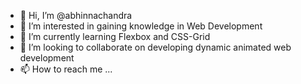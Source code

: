 - 👋 Hi, I’m @abhinnachandra
- 👀 I’m interested in gaining knowledge in Web Development
- 🌱 I’m currently learning Flexbox and CSS-Grid 
- 💞️ I’m looking to collaborate on developing dynamic animated web development
- 📫 How to reach me ...

<!---
abhinnachandra/abhinnachandra is a ✨ special ✨ repository because its `README.md` (this file) appears on your GitHub profile.
You can click the Preview link to take a look at your changes.
--->

